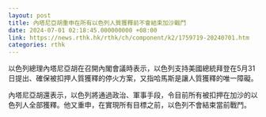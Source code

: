 ```yaml
---
layout: post
title: 內塔尼亞胡重申在所有以色列人質獲釋前不會結束加沙戰鬥
date: 2024-07-01 02:18:45.000000000 +08:00
link: https://news.rthk.hk/rthk/ch/component/k2/1759719-20240701.htm
categories: rthk
---
```


以色列總理內塔尼亞胡在召開內閣會議時表示，以色列支持美國總統拜登在5月31日提出、確保被扣押人質獲釋的停火方案，又指哈馬斯是讓人質獲釋的唯一障礙。

內塔尼亞胡還表示，以色列將通過政治、軍事手段，令目前所有被扣押在加沙的以色列人全部獲釋。他又重申，在實現所有目標之前，以色列不會結束當前戰鬥。
